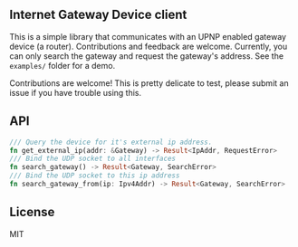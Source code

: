 ## Internet Gateway Device client

This is a simple library that communicates with an UPNP enabled gateway device (a router). Contributions and feedback are welcome.
Currently, you can only search the gateway and request the gateway's address. See the `examples/` folder for a demo.

Contributions are welcome! This is pretty delicate to test, please submit an issue if you have trouble using this.

## API

```rust
/// Query the device for it's external ip address.
fn get_external_ip(addr: &Gateway) -> Result<IpAddr, RequestError>
/// Bind the UDP socket to all interfaces
fn search_gateway() -> Result<Gateway, SearchError>
/// Bind the UDP socket to this ip address
fn search_gateway_from(ip: Ipv4Addr) -> Result<Gateway, SearchError>
```

## License
MIT
